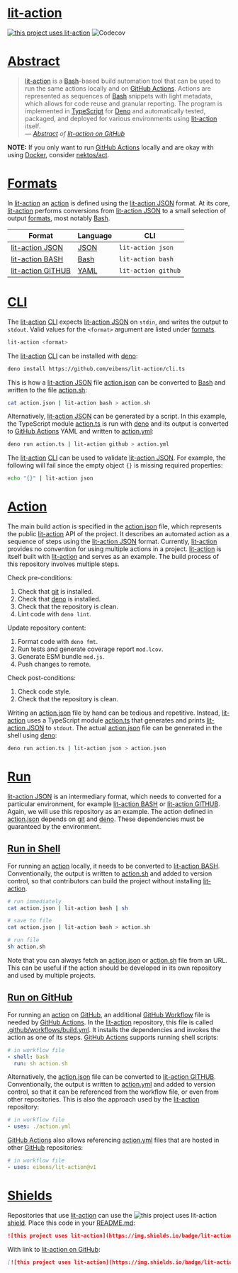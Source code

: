 # [lit-action]

[![this project uses lit-action][shield lit-action]][lit-action on GitHub]
![Codecov][shield codecov]

# [Abstract]

> [lit-action] is a [Bash]-based build automation tool that can be used to run
> the same actions locally and on [GitHub Actions]. Actions are represented as
> sequences of [Bash] snippets with light metadata, which allows for code reuse
> and granular reporting. The program is implemented in [TypeScript] for [Deno]
> and automatically tested, packaged, and deployed for various environments
> using [lit-action] itself.
> <br/><cite>— [Abstract] of [lit-action on GitHub]</cite>

**NOTE:** If you only want to run [GitHub Actions] locally and are okay with
using [Docker], consider [nektos/act](https://github.com/nektos/act).

# [Formats]

In [lit-action] an [action] is defined using the [lit-action JSON] format. At
its core, [lit-action] performs conversions from [lit-action JSON] to a small
selection of output [formats], most notably [Bash].

| Format              | Language | CLI                 |
| ------------------- | -------- | ------------------- |
| [lit-action JSON]   | [JSON]   | `lit-action json`   |
| [lit-action BASH]   | [Bash]   | `lit-action bash`   |
| [lit-action GITHUB] | [YAML]   | `lit-action github` |

# [CLI]

The [lit-action] [CLI] expects [lit-action JSON] on `stdin`, and writes the
output to `stdout`. Valid values for the `<format>` argument are listed under
[formats].

```sh
lit-action <format>
```

The [lit-action] [CLI] can be installed with [deno]:

```sh
deno install https://github.com/eibens/lit-action/cli.ts
```

This is how a [lit-action JSON] file [action.json] can be converted to [Bash]
and written to the file [action.sh]:

```sh
cat action.json | lit-action bash > action.sh
```

Alternatively, [lit-action JSON] can be generated by a script. In this example,
the TypeScript module [action.ts] is run with [deno] and its output is converted
to [GitHub Actions] YAML and written to [action.yml]:

```sh
deno run action.ts | lit-action github > action.yml
```

The [lit-action] [CLI] can be used to validate [lit-action JSON]. For example,
the following will fail since the empty object `{}` is missing required
properties:

```sh
echo "{}" | lit-action json
```

# [Action]

The main build action is specified in the [action.json] file, which represents
the public [lit-action] API of the project. It describes an automated action as
a sequence of steps using the [lit-action JSON] format. Currently, [lit-action]
provides no convention for using multiple actions in a project. [lit-action] is
itself built with [lit-action] and serves as an example. The build process of
this repository involves multiple steps.

Check pre-conditions:

1. Check that [git] is installed.
2. Check that [deno] is installed.
3. Check that the repository is clean.
4. Lint code with `deno lint`.

Update repository content:

1. Format code with `deno fmt`.
2. Run tests and generate coverage report `mod.lcov`.
3. Generate ESM bundle `mod.js`.
4. Push changes to remote.

Check post-conditions:

1. Check code style.
2. Check that the repository is clean.

Writing an [action.json] file by hand can be tedious and repetitive. Instead,
[lit-action] uses a TypeScript module [action.ts] that generates and prints
[lit-action JSON] to `stdout`. The actual [action.json] file can be generated in
the shell using [deno]:

```sh
deno run action.ts | lit-action json > action.json
```

# [Run]

[lit-action JSON] is an intermediary format, which needs to converted for a
particular environment, for example [lit-action BASH] or [lit-action GITHUB].
Again, we will use this repository as an example. The action defined in
[action.json] depends on [git] and [deno]. These dependencies must be guaranteed
by the environment.

## [Run in Shell]

For running an [action] locally, it needs to be converted to [lit-action BASH].
Conventionally, the output is written to [action.sh] and added to version
control, so that contributors can build the project without installing
[lit-action].

```sh
# run immediately
cat action.json | lit-action bash | sh

# save to file
cat action.json | lit-action bash > action.sh

# run file
sh action.sh
```

Note that you can always fetch an [action.json] or [action.sh] file from an URL.
This can be useful if the action should be developed in its own repository and
used by multiple projects.

## [Run on GitHub]

For running an [action] on [GitHub], an additional [GitHub Workflow] file is
needed by [GitHub Actions]. In the [lit-action] repository, this file is called
[.github/workflows/build.yml]. It installs the dependencies and invokes the
action as one of its steps. [GitHub Actions] supports running shell scripts:

```yml
# in workflow file
- shell: bash
  run: sh action.sh
```

Alternatively, the [action.json] file can be converted to [lit-action GITHUB].
Conventionally, the output is written to [action.yml] and added to version
control, so that it can be referenced from the workflow file, or even from other
repositories. This is also the approach used by the [lit-action] repository:

```yml
# in workflow file
- uses: ./action.yml
```

[GitHub Actions] also allows referencing [action.yml] files that are hosted in
other [GitHub] repositories:

```yml
# in workflow file
- uses: eibens/lit-action@v1
```

# [Shields]

Repositories that use [lit-action] can use the
![this project uses lit-action](https://img.shields.io/badge/lit-action-%23ff0266)
[shield](https://shields.io). Place this code in your [README.md](README.md):

```md
![this project uses lit-action](https://img.shields.io/badge/lit-action-%23ff0266)
```

With link to [lit-action on GitHub]:

```md
[![this project uses lit-action](https://img.shields.io/badge/lit-action-%23ff0266)](https://github.com/eibens/lit-action)
```

<!-- external links -->

[TypeScript]: https://www.typescriptlang.org
[lit-action on GitHub]: https://github.com/eibens/lit-action
[lit-action on deno.land]: https://deno.land/x/lit-action
[Deno]: https://deno.land
[Docker]: https://www.docker.com/
[Git]: https://git-scm.com
[JSON]: https://en.wikipedia.org/wiki/JSON
[YAML]: https://yaml.org/
[Bash]: https://en.wikipedia.org/wiki/Bash_(Unix_shell)
[GitHub]: https://github.com
[GitHub Actions]: https://github.com/features/actions
[GitHub Workflow]: https://docs.github.com/en/actions/reference/workflow-syntax-for-github-actions

<!-- internal links -->

[shield lit-action]: https://img.shields.io/badge/lit-action-%23ff0266
[shield codecov]: https://img.shields.io/codecov/c/github/eibens/lit-action
[lit-action JSON]: json.ts
[lit-action Bash]: bash.ts
[lit-action GitHub]: github.ts
[action.json]: action.json
[action.ts]: action.ts
[action.yml]: action.yml
[action.sh]: actions.sh
[README]: README.md
[.github/workflows/build.yml]: .github/workflows/build.yml

<!-- document links -->

[lit-action]: #lit-action
[conversions]: #conversions
[overview]: #Overview
[formats]: #formats
[abstract]: #abstract
[action]: #action
[run]: #run
[run in shell]: #run-in-shell
[run on github]: #run-on-github
[shields]: #shields
[CLI]: #CLI
[Install]: #install
[CLI Examples]: #cli-examples
